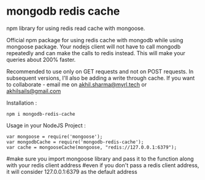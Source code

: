 # mongodb redis cache
npm library for using redis read cache with mongoose.

Official npm package for using redis cache with mongodb while using mongoose package.
Your nodejs client will not have to call mongodb repeatedly and can make the calls to redis instead.
This will make your queries about 200% faster.

Recommended to use only on GET requests and not on POST requests. In subsequent versions, I'll also be adding a write through cache. If you want to collaborate - email me on akhil.sharma@myrl.tech or akhilsails@gmail.com

Installation :
```shell
npm i mongodb-redis-cache
```


Usage in your NodeJS Project :
```shell
var mongoose = require('mongoose');
var mongodbCache = require('mongodb-redis-cache');
var cache = mongooseCache(mongoose, "redis://127.0.0.1:6379");
```

#make sure you import mongoose library and pass it to the function along with your redis client address
#even if you don't pass a redis client address, it will consider 127.0.0.1:6379 as the default address
